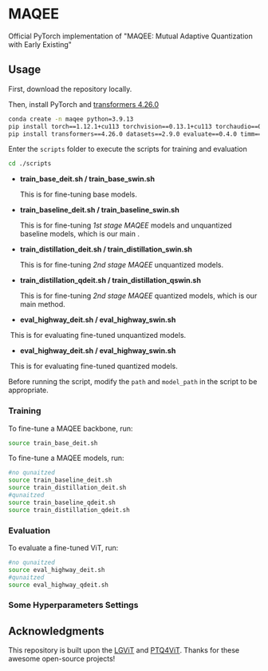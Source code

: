 # MAQEE

Official PyTorch implementation of "MAQEE: Mutual Adaptive Quantization with Early Existing"

## Usage

First, download the repository locally.


Then, install PyTorch and [transformers 4.26.0](https://github.com/huggingface/transformers)

```bash
conda create -n maqee python=3.9.13
pip install torch==1.12.1+cu113 torchvision==0.13.1+cu113 torchaudio==0.12.1 --extra-index-url https://download.pytorch.org/whl/cu113
pip install transformers==4.26.0 datasets==2.9.0 evaluate==0.4.0 timm==0.6.13 wandb==0.14.2 ipykernel scikit-learn
```

Enter the `scripts` folder to execute the scripts for training and evaluation

```bash
cd ./scripts
```

- **train_base_deit.sh / train_base_swin.sh**

  This is for fine-tuning base models.

- **train_baseline_deit.sh / train_baseline_swin.sh**

  This is for fine-tuning *1st stage MAQEE* models and unquantized baseline models, which is our main .

- **train_distillation_deit.sh / train_distillation_swin.sh**

  This is for fine-tuning *2nd stage MAQEE* unquantized models.

- **train_distillation_qdeit.sh / train_distillation_qswin.sh**

  This is for fine-tuning *2nd stage MAQEE* quantized models, which is our main method.

- **eval_highway_deit.sh / eval_highway_swin.sh**

​		This is for evaluating fine-tuned unquantized models.

- **eval_highway_deit.sh / eval_highway_swin.sh**

​		This is for evaluating fine-tuned quantized models.

Before running the script, modify the `path` and `model_path` in the script to be appropriate.

### Training

To fine-tune a MAQEE backbone, run:

```bash
source train_base_deit.sh
```

To fine-tune a MAQEE models, run:

```bash
#no qunaitzed
source train_baseline_deit.sh
source train_distillation_deit.sh
#qunaitzed
source train_baseline_qdeit.sh
source train_distillation_qdeit.sh
```

### Evaluation

To evaluate a fine-tuned ViT, run:

```bash
#no qunaitzed
source eval_highway_deit.sh
#qunaitzed
source eval_highway_qdeit.sh
```



### Some Hyperparameters Settings






## Acknowledgments

This repository is built upon the [LGViT](https://github.com/falcon-xu/LGViT) and [PTQ4ViT](https://github.com/hahnyuan/PTQ4ViT). Thanks for these awesome open-source projects!


